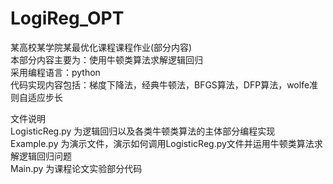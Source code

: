 # LogiReg_OPT
某高校某学院某最优化课程课程作业(部分内容)  
本部分内容主要为：使用牛顿类算法求解逻辑回归  
采用编程语言：python  
代码实现内容包括：梯度下降法，经典牛顿法，BFGS算法，DFP算法，wolfe准则自适应步长  
  
文件说明  
LogisticReg.py 为逻辑回归以及各类牛顿类算法的主体部分编程实现  
Example.py 为演示文件，演示如何调用LogisticReg.py文件并运用牛顿类算法求解逻辑回归问题  
Main.py 为课程论文实验部分代码  
